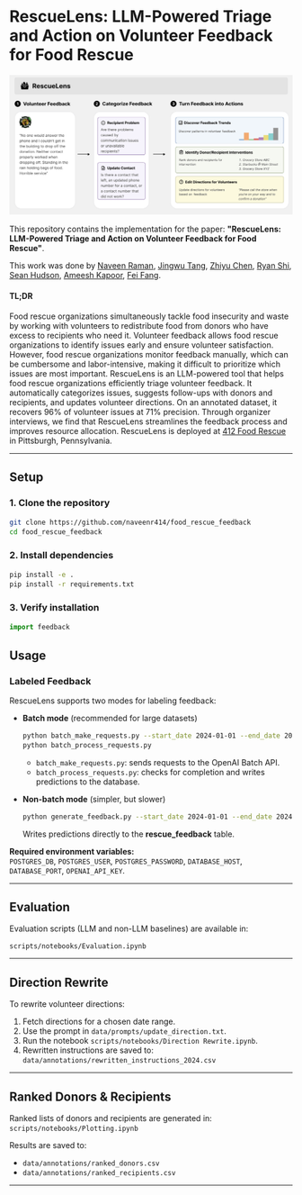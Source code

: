 # RescueLens: LLM-Powered Triage and Action on Volunteer Feedback for Food Rescue

![Paper Overview](figs/pull_figure.png)

This repository contains the implementation for the paper:  **"RescueLens: LLM-Powered Triage and Action on Volunteer Feedback for Food Rescue"**.

This work was done by [Naveen Raman](https://naveenraman.com/), [Jingwu Tang](https://tangjingwu.com), [Zhiyu Chen](https://czyssrs.github.io), [Ryan Shi](https://ryanzshi.github.io), [Sean Hudson](https://www.linkedin.com/in/sean-hudson-ba9b8759/), [Ameesh Kapoor](https://www.linkedin.com/in/ameeshkapoor/), [Fei Fang](https://feifang.info). 

#### TL;DR 
Food rescue organizations simultaneously tackle food insecurity and waste by working with volunteers to redistribute food from donors who have excess to recipients who need it. Volunteer feedback allows food rescue organizations to identify issues early and ensure volunteer satisfaction. However, food rescue organizations monitor feedback manually, which can be cumbersome and labor-intensive, making it difficult to prioritize which issues are most important. RescueLens is an LLM-powered tool that helps food rescue organizations efficiently triage volunteer feedback. It automatically categorizes issues, suggests follow-ups with donors and recipients, and updates volunteer directions.  On an annotated dataset, it recovers 96% of volunteer issues at 71% precision.  Through organizer interviews, we find that RescueLens streamlines the feedback process and improves resource allocation. RescueLens is deployed at [412 Food Rescue](https://412foodrescue.org) in Pittsburgh, Pennsylvania.  

---

## Setup

### 1. Clone the repository
```bash
git clone https://github.com/naveenr414/food_rescue_feedback
cd food_rescue_feedback
```

### 2. Install dependencies
```bash
pip install -e .
pip install -r requirements.txt
```

### 3. Verify installation
```python
import feedback
```

## Usage

### Labeled Feedback

RescueLens supports two modes for labeling feedback:

- **Batch mode** (recommended for large datasets)  
    ```bash
    python batch_make_requests.py --start_date 2024-01-01 --end_date 2024-01-02
    python batch_process_requests.py
    ```
    - `batch_make_requests.py`: sends requests to the OpenAI Batch API.  
    - `batch_process_requests.py`: checks for completion and writes predictions to the database.  

- **Non-batch mode** (simpler, but slower)  
    ```bash
    python generate_feedback.py --start_date 2024-01-01 --end_date 2024-01-02
    ```
    Writes predictions directly to the **rescue_feedback** table.

**Required environment variables:**  
`POSTGRES_DB`, `POSTGRES_USER`, `POSTGRES_PASSWORD`, `DATABASE_HOST`, `DATABASE_PORT`, `OPENAI_API_KEY`.

---

## Evaluation

Evaluation scripts (LLM and non-LLM baselines) are available in:  
```  
scripts/notebooks/Evaluation.ipynb  
```

---

## Direction Rewrite

To rewrite volunteer directions:  
1. Fetch directions for a chosen date range.  
2. Use the prompt in ```data/prompts/update_direction.txt```.  
3. Run the notebook ```scripts/notebooks/Direction Rewrite.ipynb```.  
4. Rewritten instructions are saved to:  
   ```data/annotations/rewritten_instructions_2024.csv```

---

## Ranked Donors & Recipients

Ranked lists of donors and recipients are generated in:  
```scripts/notebooks/Plotting.ipynb```

Results are saved to:  
- ```data/annotations/ranked_donors.csv```  
- ```data/annotations/ranked_recipients.csv```

---
